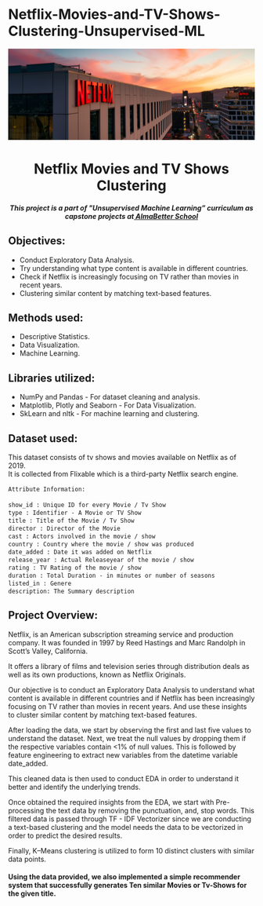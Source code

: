 # Netflix-Movies-and-TV-Shows-Clustering-Unsupervised-ML
<p align="center"> 
  <img src="https://github.com/anishjohnson/NETFLIX-MOVIES-AND-TV-SHOWS-CLUSTERING/blob/main/Images_used/venti-views-lI7dlA5VBp8-unsplash.jpg">
</p>
<h1 align="center"> Netflix Movies and TV Shows Clustering </h1>

<h5 align="center"> This project is a part of "Unsupervised Machine Learning” curriculum as capstone projects at<a href="https://www.almabetter.com/"> AlmaBetter School </a> </h5>

## Objectives:<br>
* Conduct Exploratory Data Analysis.
* Try understanding what type content is available in different countries.
* Check if Netflix is increasingly focusing on TV rather than movies in recent years.
* Clustering similar content by matching text-based features.

## Methods used:<br>
* Descriptive Statistics.
* Data Visualization.
* Machine Learning.

## Libraries utilized:<br>
* NumPy and Pandas - For dataset cleaning and analysis.
* Matplotlib, Plotly and Seaborn - For Data Visualization.
* SkLearn and nltk -  For machine learning and clustering. 

## Dataset used:<br>
This dataset consists of tv shows and movies available on Netflix as of 2019.<br>
It is collected from Flixable which is a third-party Netflix search engine.
``` 
Attribute Information:

show_id : Unique ID for every Movie / Tv Show
type : Identifier - A Movie or TV Show
title : Title of the Movie / Tv Show
director : Director of the Movie
cast : Actors involved in the movie / show
country : Country where the movie / show was produced
date_added : Date it was added on Netflix
release_year : Actual Releaseyear of the movie / show
rating : TV Rating of the movie / show
duration : Total Duration - in minutes or number of seasons
listed_in : Genere
description: The Summary description
```
## Project Overview:<br>
<p>Netflix, is an American subscription streaming service and production company. It was founded in 1997 by Reed Hastings and Marc Randolph in Scott’s Valley, California.</p>
<p>It offers a library of films and television series through distribution deals as well as its own productions, known as Netflix Originals.</p>

<p>Our objective is to conduct an Exploratory Data Analysis to understand what content is available in different countries and if Netflix has been increasingly focusing on TV rather than movies in recent years. And use these insights to cluster similar content by matching text-based features.</p>

<p>After loading the data, we start by observing the first and last five values to understand the dataset.
Next, we treat the null values by dropping them if the respective variables contain <1% of null values. This is followed by feature engineering to extract new variables from the datetime variable date_added.</p>

<p>This cleaned data is then used to conduct EDA in order to understand it better and identify the underlying trends.</p>

<p>Once obtained the required insights from the EDA, we start with Pre-processing the text data by removing the punctuation, and, stop words. This filtered data is passed through TF - IDF Vectorizer since we are conducting a text-based clustering and the model needs the data to be vectorized in order to predict the desired results.</p>

<p>Finally, K–Means clustering is utilized to form 10 distinct clusters with similar data points.</p>

<h4> Using the data provided, we also implemented a simple recommender system that successfully generates Ten similar Movies or Tv-Shows for the given title.</h4> 

